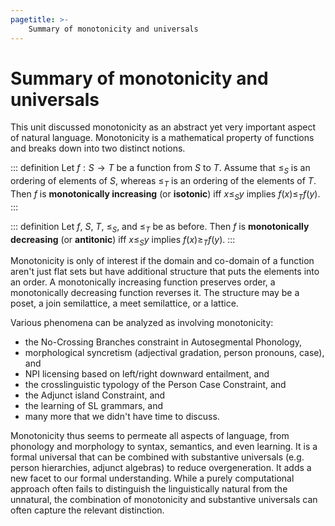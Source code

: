 ```yaml
---
pagetitle: >-
    Summary of monotonicity and universals
---
```


# Summary of monotonicity and universals

This unit discussed monotonicity as an abstract yet very important aspect of natural language.
Monotonicity is a mathematical property of functions and breaks down into two distinct notions.

::: definition
Let $f: S \rightarrow T$ be a function from $S$ to $T$.
Assume that $\leq_S$ is an ordering of elements of $S$, whereas $\leq_T$ is an ordering of the elements of $T$.
Then $f$ is **monotonically increasing** (or **isotonic**) iff $x \leq_S y$ implies $f(x) \leq_T f(y)$.
:::

::: definition
Let $f$, $S$, $T$, $\leq_S$, and $\leq_T$ be as before.
Then $f$ is **monotonically decreasing** (or **antitonic**) iff $x \leq_S y$ implies $f(x) \geq_T f(y)$.
:::

Monotonicity is only of interest if the domain and co-domain of a function aren't just flat sets but have additional structure that puts the elements into an order.
A monotonically increasing function preserves order, a monotonically decreasing function reverses it.
The structure may be a poset, a join semilattice, a meet semilattice, or a lattice.

Various phenomena can be analyzed as involving monotonicity:

- the No-Crossing Branches constraint in Autosegmental Phonology,
- morphological syncretism (adjectival gradation, person pronouns, case), and
- NPI licensing based on left/right downward entailment, and
- the crosslinguistic typology of the Person Case Constraint, and
- the Adjunct island Constraint, and
- the learning of SL grammars, and
- many more that we didn't have time to discuss.

Monotonicity thus seems to permeate all aspects of language, from phonology and morphology to syntax, semantics, and even learning.
It is a formal universal that can be combined with substantive universals (e.g. person hierarchies, adjunct algebras) to reduce overgeneration.
It adds a new facet to our formal understanding.
While a purely computational approach often fails to distinguish the linguistically natural from the unnatural, the combination of monotonicity and substantive universals can often capture the relevant distinction.
